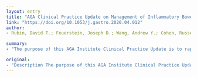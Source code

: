 ```yaml
---
layout: entry
title: "AGA Clinical Practice Update on Management of Inflammatory Bowel Disease During the COVID-19 Pandemic: Expert Commentary"
link: "https://doi.org/10.1053/j.gastro.2020.04.012"
author:
- Rubin, David T.; Feuerstein, Joseph D.; Wang, Andrew Y.; Cohen, Russell D.

summary:
- "The purpose of this AGA Institute Clinical Practice Update is to rapidly review the emerging evidence and provide timely expert recommendations regarding the management of patients with inflammatory bowel disease during the COVID-19 pandemic. Methods This expert commentary was commissioned and approved by the CPUC and the AGA Governing Board to provide timely perspective on a topic of high clinical importance. The article underwent internal peer review by the CPUC and external peer review through standard procedures of Gastroenterology."

original:
- "Description The purpose of this AGA Institute Clinical Practice Update is to rapidly review the emerging evidence and provide timely expert recommendations regarding the management of patients with inflammatory bowel disease during the COVID-19 pandemic. Methods This expert commentary was commissioned and approved by the AGA Institute Clinical Practice Updates Committee (CPUC) and the AGA Governing Board to provide timely perspective on a topic of high clinical importance to the AGA membership, and underwent internal peer review by the CPUC and external peer review through standard procedures of Gastroenterology."
---
```


